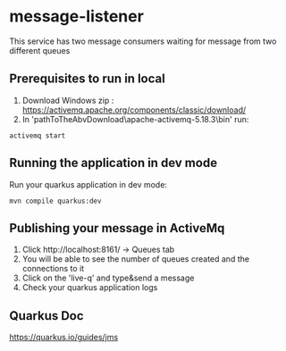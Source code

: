 # message-listener
This service has two message consumers waiting for message from two different queues

## Prerequisites to run in local
1. Download Windows zip : https://activemq.apache.org/components/classic/download/
2. In 'pathToTheAbvDownload\apache-activemq-5.18.3\bin' run:
```shell script
activemq start
````

## Running the application in dev mode
Run your quarkus application in dev mode:
```shell script
mvn compile quarkus:dev
```
## Publishing your message in ActiveMq
1. Click http://localhost:8161/ -> Queues tab
2. You will be able to see the number of queues created and the connections to it
3. Click on the 'live-q' and type&send a message
4. Check your quarkus application logs


## Quarkus Doc
https://quarkus.io/guides/jms